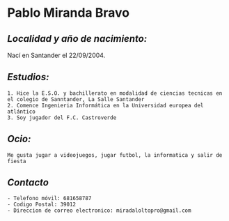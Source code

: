 # Pablo Miranda Bravo   

## *Localidad y año de nacimiento:*
 Nací en Santander el 22/09/2004.

## *Estudios:*  
    1. Hice la E.S.O. y bachillerato en modalidad de ciencias tecnicas en el colegio de Sanntander, La Salle Santander
    2. Comence Ingenieria Informática en la Universidad europea del atlántico
    3. Soy jugador del F.C. Castroverde

## *Ocio:* 
    Me gusta jugar a videojuegos, jugar futbol, la informatica y salir de fiesta

## *Contacto*
    - Telefono móvil: 681658787
    - Codigo Postal: 39012
    - Direccion de correo electronico: miradaloltopro@gmail.com
